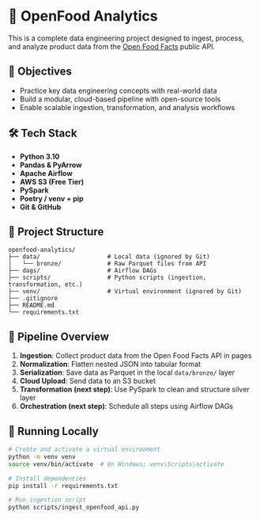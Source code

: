 # 🥫 OpenFood Analytics

This is a complete data engineering project designed to ingest, process, and analyze product data from the [Open Food Facts](https://world.openfoodfacts.org/) public API.

## 🎯 Objectives

- Practice key data engineering concepts with real-world data
- Build a modular, cloud-based pipeline with open-source tools
- Enable scalable ingestion, transformation, and analysis workflows

## 🛠️ Tech Stack

- **Python 3.10**
- **Pandas & PyArrow**
- **Apache Airflow**
- **AWS S3 (Free Tier)**
- **PySpark**
- **Poetry / venv + pip**
- **Git & GitHub**

## 📂 Project Structure

```
openfood-analytics/
├── data/                   # Local data (ignored by Git)
│   └── bronze/             # Raw Parquet files from API
├── dags/                   # Airflow DAGs
├── scripts/                # Python scripts (ingestion, transformation, etc.)
├── venv/                   # Virtual environment (ignored by Git)
├── .gitignore
├── README.md
└── requirements.txt
```

## 🚀 Pipeline Overview

1. **Ingestion**: Collect product data from the Open Food Facts API in pages
2. **Normalization**: Flatten nested JSON into tabular format
3. **Serialization**: Save data as Parquet in the local `data/bronze/` layer
4. **Cloud Upload**: Send data to an S3 bucket
5. **Transformation (next step)**: Use PySpark to clean and structure silver layer
6. **Orchestration (next step)**: Schedule all steps using Airflow DAGs

## 🧪 Running Locally

```bash
# Create and activate a virtual environment
python -m venv venv
source venv/bin/activate  # On Windows: venv\Scripts\activate

# Install dependencies
pip install -r requirements.txt

# Run ingestion script
python scripts/ingest_openfood_api.py

